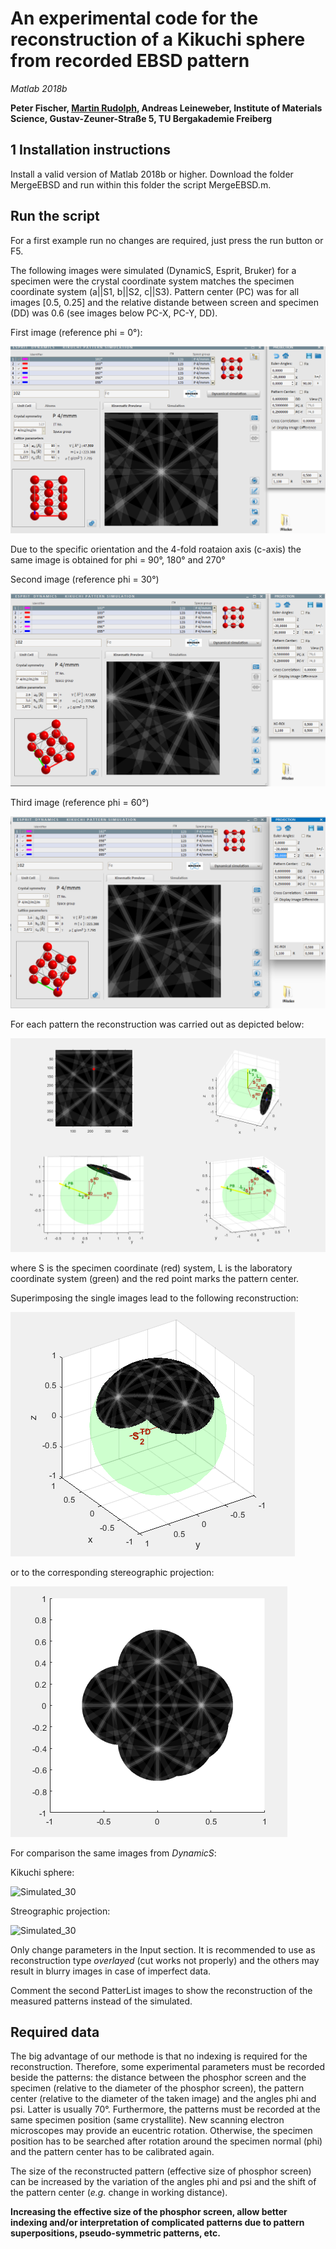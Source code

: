 # An experimental code for the reconstruction of a Kikuchi sphere from recorded EBSD pattern
_Matlab 2018b_


**Peter Fischer, [Martin Rudolph](mailto:m.s.rudolph@outlook.com), Andreas Leineweber, Institute of Materials Science, Gustav-Zeuner-Straße 5, TU Bergakademie Freiberg**

## 1 Installation instructions
Install a valid version of Matlab 2018b or higher. Download the folder MergeEBSD and run within this folder the script MergeEBSD.m.

## Run the script
For a first example run no changes are required, just press the run button or F5.

The following images were simulated (DynamicS, Esprit, Bruker) for a specimen were the crystal coordinate system matches the specimen coordinate system (a||S1, b||S2, c||S3). Pattern center (PC) was for all images [0.5, 0.25] and the relative distande between screen and specimen (DD) was 0.6 (see images below PC-X, PC-Y, DD).

First image (reference phi = 0°):

![Simulated_0](/Pictures/Test_0.PNG)

Due to the specific orientation and the 4-fold roataion axis (c-axis) the same image is obtained for phi = 90°, 180° and 270°

Second image (reference phi = 30°)

![Simulated_30](/Pictures/Test_30.PNG)

Third image (reference phi = 60°)

![Simulated_60](/Pictures/Test_60.PNG)

For each pattern the reconstruction was carried out as depicted below:

![Simulated_30](/Pictures/ProjectionSimulated.PNG)

where S is the specimen coordinate (red) system, L is the laboratory coordinate system (green) and the red point marks the pattern center.

Superimposing the single images lead to the following reconstruction:

![Simulated_30](/Pictures/SphereSimulated.PNG)


or to the corresponding stereographic projection:

![Simulated_30](/Pictures/StereoSimulated.PNG)

For comparison the same images from _DynamicS_:

Kikuchi sphere:

![Simulated_30](/Pictures/SimulationSphere.PNG)

Streographic projection:

![Simulated_30](/Pictures/SimulationSP.PNG)



Only change parameters in the Input section. 
It is recommended to use as reconstruction type _overlayed_ (cut works not properly) and the others may result in blurry images in case of imperfect data.

Comment the second PatterList images to show the reconstruction of the measured patterns instead of the simulated.


## Required data
The big advantage of our methode is that no indexing is required for the reconstruction. 
Therefore, some experimental parameters must be recorded beside the patterns: the distance between the phosphor screen and the specimen (relative to the diameter of the phosphor screen), the pattern center (relative to the diameter of the taken image) and the angles phi and psi. Latter is usually 70°.
Furthermore, the patterns must be recorded at the same specimen position (same crystallite). 
New scanning electron microscopes may provide an eucentric rotation.
Otherwise, the specimen position has to be searched after rotation around the specimen normal (phi) and the pattern center has to be calibrated again.

The size of the reconstructed pattern (effective size of phosphor screen) can be increased by the variation of the angles phi and psi and the shift of the pattern center (_e.g._ change in working distance).

**Increasing the effective size of the phosphor screen, allow better indexing and/or interpretation of complicated patterns due to pattern superpositions, pseudo-symmetric patterns, etc.**


